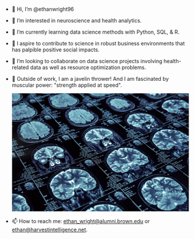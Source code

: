 - 👋 Hi, I’m @ethanwright96
- 🧠 I’m interested in neuroscience and health analytics.
- 🌱 I’m currently learning data science methods with Python, SQL, & R. 
- 🔬 I aspire to contribute to science in robust business environments that has palpible positive social impacts. 
- 💞️ I’m looking to collaborate on data science projects involving health-related data as well as resource optimization problems.
- 💪 Outside of work, I am a javelin thrower! And I am fascinated by muscular power: "strength applied at speed".
 
  ![alt](brain.jpg)

- 📫 How to reach me: ethan_wright@alumni.brown.edu or ethan@harvestintelligence.net.

<!---
ethanwright96/ethanwright96 is a ✨ special ✨ repository because its `README.md` (this file) appears on your GitHub profile.
You can click the Preview link to take a look at your changes.
--->
